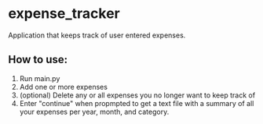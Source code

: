 # expense_tracker

Application that keeps track of user entered expenses.

## How to use:
1. Run main.py
2. Add one or more expenses
3. (optional) Delete any or all expenses you no longer want to keep track of
4. Enter "continue" when propmpted to get a text file with a summary of all your expenses per year, month, and category.
